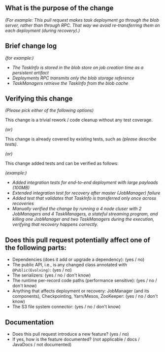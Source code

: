 <!--
*Thank you very much for contributing to Apache Flink - we are happy that you want to help us improve Flink. To help the community review your contribution in the best possible way, please go through the checklist below, which will get the contribution into a shape in which it can be best reviewed.*

*Please understand that we do not do this to make contributions to Flink a hassle. In order to uphold a high standard of quality for code contributions, while at the same time managing a large number of contributions, we need contributors to prepare the contributions well, and give reviewers enough contextual information for the review. Please also understand that contributions that do not follow this guide will take longer to review and thus typically be picked up with lower priority by the community.*

## Contribution Checklist

  - Make sure that the pull request corresponds to a [JIRA issue](https://issues.apache.org/jira/projects/FLINK/issues). Exceptions are made for typos in JavaDoc or documentation files, which need no JIRA issue.
  
  - Name the pull request in the form "[FLINK-XXXX] [component] Title of the pull request", where *FLINK-XXXX* should be replaced by the actual issue number. Skip *component* if you are unsure about which is the best component.
  Typo fixes that have no associated JIRA issue should be named following this pattern: `[hotfix] [docs] Fix typo in event time introduction` or `[hotfix] [javadocs] Expand JavaDoc for PuncuatedWatermarkGenerator`.

  - Fill out the template below to describe the changes contributed by the pull request. That will give reviewers the context they need to do the review.
  
  - Make sure that the change passes the automated tests, i.e., `mvn clean verify` passes. You can set up Travis CI to do that following [this guide](http://flink.apache.org/contributing/contribute-code.html#best-practices).

  - Each pull request should address only one issue, not mix up code from multiple issues.
  
  - Each commit in the pull request has a meaningful commit message (including the JIRA id)

  - Once all items of the checklist are addressed, remove the above text and this checklist, leaving only the filled out template below.


**(The sections below can be removed for hotfixes of typos)**
-->

## What is the purpose of the change

*(For example: This pull request makes task deployment go through the blob server, rather than through RPC. That way we avoid re-transferring them on each deployment (during recovery).)*


## Brief change log

*(for example:)*
  - *The TaskInfo is stored in the blob store on job creation time as a persistent artifact*
  - *Deployments RPC transmits only the blob storage reference*
  - *TaskManagers retrieve the TaskInfo from the blob cache*


## Verifying this change

*(Please pick either of the following options)*

This change is a trivial rework / code cleanup without any test coverage.

*(or)*

This change is already covered by existing tests, such as *(please describe tests)*.

*(or)*

This change added tests and can be verified as follows:

*(example:)*
  - *Added integration tests for end-to-end deployment with large payloads (100MB)*
  - *Extended integration test for recovery after master (JobManager) failure*
  - *Added test that validates that TaskInfo is transferred only once across recoveries*
  - *Manually verified the change by running a 4 node cluser with 2 JobManagers and 4 TaskManagers, a stateful streaming program, and killing one JobManager and two TaskManagers during the execution, verifying that recovery happens correctly.*

## Does this pull request potentially affect one of the following parts:

  - Dependencies (does it add or upgrade a dependency): (yes / no)
  - The public API, i.e., is any changed class annotated with `@Public(Evolving)`: (yes / no)
  - The serializers: (yes / no / don't know)
  - The runtime per-record code paths (performance sensitive): (yes / no / don't know)
  - Anything that affects deployment or recovery: JobManager (and its components), Checkpointing, Yarn/Mesos, ZooKeeper: (yes / no / don't know)
  - The S3 file system connector: (yes / no / don't know)

## Documentation

  - Does this pull request introduce a new feature? (yes / no)
  - If yes, how is the feature documented? (not applicable / docs / JavaDocs / not documented)
